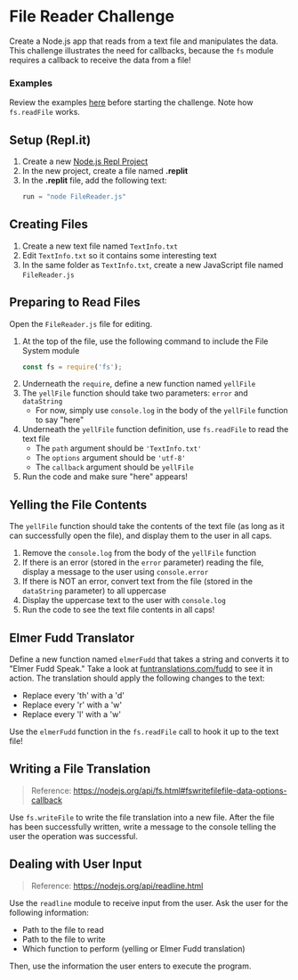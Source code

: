 # File Reader Challenge
Create a Node.js app that reads from a text file and manipulates the data. This challenge illustrates the need for callbacks, because the `fs` module requires a callback to receive the data from a file!

### Examples
Review the examples [here](https://www.w3schools.com/nodejs/nodejs_filesystem.asp) before starting the challenge. Note how `fs.readFile` works.

## Setup (Repl.it)
1. Create a new [Node.js Repl Project](https://repl.it/new/nodejs)
1. In the new project, create a file named **.replit**
1. In the **.replit** file, add the following text:  
    ```js
    run = "node FileReader.js"
    ```

## Creating Files
1. Create a new text file named `TextInfo.txt`
1. Edit `TextInfo.txt` so it contains some interesting text
1. In the same folder as `TextInfo.txt`, create a new JavaScript file named `FileReader.js`

## Preparing to Read Files
Open the `FileReader.js` file for editing.

1. At the top of the file, use the following command to include the File System module
    ```js
    const fs = require('fs');
    ```
1. Underneath the `require`, define a new function named `yellFile`
1. The `yellFile` function should take two parameters: `error` and `dataString`
    - For now, simply use `console.log` in the body of the `yellFile` function to say "here"
1. Underneath the `yellFile` function definition, use `fs.readFile` to read the text file
    - The `path` argument should be `'TextInfo.txt'`
    - The `options` argument should be `'utf-8'`
    - The `callback` argument should be `yellFile`
1. Run the code and make sure "here" appears!

## Yelling the File Contents
The `yellFile` function should take the contents of the text file (as long as it can successfully open the file), and display them to the user in all caps.

1. Remove the `console.log` from the body of the `yellFile` function
1. If there is an error (stored in the `error` parameter) reading the file, display a message to the user using `console.error`
1. If there is NOT an error, convert text from the file (stored in the `dataString` parameter) to all uppercase
1. Display the uppercase text to the user with `console.log`
1. Run the code to see the text file contents in all caps!

## Elmer Fudd Translator
Define a new function named `elmerFudd` that takes a string and converts it to "Elmer Fudd Speak." Take a look at [funtranslations.com/fudd](https://funtranslations.com/fudd) to see it in action. The translation should apply the following changes to the text:
- Replace every 'th' with a 'd'
- Replace every 'r' with a 'w'
- Replace every 'l' with a 'w'

Use the `elmerFudd` function in the `fs.readFile` call to hook it up to the text file!

## Writing a File Translation
>Reference: https://nodejs.org/api/fs.html#fswritefilefile-data-options-callback

Use `fs.writeFile` to write the file translation into a new file. After the file has been successfully written, write a message to the console telling the user the operation was successful.

## Dealing with User Input
> Reference: https://nodejs.org/api/readline.html

Use the `readline` module to receive input from the user. Ask the user for the following information:
- Path to the file to read
- Path to the file to write
- Which function to perform (yelling or Elmer Fudd translation)

Then, use the information the user enters to execute the program.